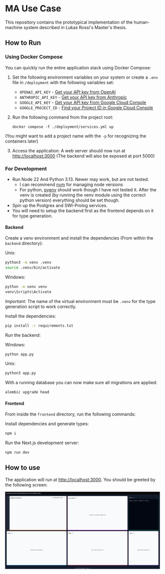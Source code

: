 # MA Use Case
This repository contains the prototypical implementation of
the human-machine system described in Lukas Rossi's Master's thesis.


## How to Run

### Using Docker Compose

You can quickly run the entire application stack using Docker Compose:

1. Set the following environment variables on your system or create a `.env` file in `/deployment` with the following
   variables
   set:
    - `OPENAI_API_KEY` - [Get your API key from OpenAI](https://platform.openai.com/api-keys)
    - `ANTHROPIC_API_KEY` - [Get your API key from Anthropic](https://console.anthropic.com/settings/keys)
    - `GOOGLE_API_KEY` - [Get your API key from Google Cloud Console](https://console.cloud.google.com/apis/credentials)
    - `GOOGLE_PROJECT_ID` - [Find your Project ID in Google Cloud Console](https://console.cloud.google.com/welcome)

2. Run the following command from the project root:
   ```
   docker compose -f ./deployment/services.yml up
   ```

(You might want to add a project name with the `-p` for recognizing the containers later)

3. Access the application:
   A web server should now run at [http://localhost:3000](http://localhost:3000)
   (The backend will also be exposed at port 5000)

### For Development

- Run Node 22 And Python 3.13. Newer may work, but are not tested.
    - I can recommend [nvm](https://github.com/nvm-sh/nvm) for managing node versions
    - For python, [pyenv](https://github.com/pyenv/pyenv) should work though I have not tested it. After the venv is
      created (by running the venv module using the correct python version) everything should be set though.
- Spin up the Postgres and SWI-Prolog services.
- You will need to setup the backend first as the frontend depends on it for type generation.

#### Backend

Create a venv environment and install the dependencies (From within the `backend` directory):

Unix:

```bash
python3 -m venv .venv
source .venv/bin/activate
```

Windows:

```bash
python -m venv venv
venv\Scripts\Activate
```

_Important_:
The name of the virtual environment must be `.venv` for the type generation script to work correctly.

Install the dependencies:

```bash
pip install -r requirements.txt
```

Run the backend:

Windows:

```bash
python app.py
```

Unix:

```bash
python3 app.py
```

With a running database you can now make sure all migrations are applied:

```bash
alembic upgrade head
```

#### Frontend

From inside the `frontend` directory, run the following commands:

Install dependencies and generate types:

```bash
npm i
```

Run the Next.js development server:

```bash
npm run dev
```

## How to use
The application will run at [http://localhost:3000](http://localhost:3000).
You should be greeted by the following screen:

![Main Screen](./readme-assets/main-screen.png)